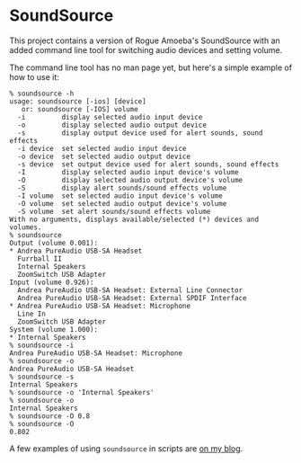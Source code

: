 SoundSource
===========

This project contains a version of Rogue Amoeba's SoundSource
with an added command line tool for switching audio devices
and setting volume.

The command line tool has no man page yet, but here's a simple
example of how to use it:

    % soundsource -h
    usage: soundsource [-ios] [device]
       or: soundsource [-IOS] volume
      -i         display selected audio input device
      -o         display selected audio output device
      -s         display output device used for alert sounds, sound effects
      -i device  set selected audio input device
      -o device  set selected audio output device
      -s device  set output device used for alert sounds, sound effects
      -I         display selected audio input device's volume
      -O         display selected audio output device's volume
      -S         display alert sounds/sound effects volume
      -I volume  set selected audio input device's volume
      -O volume  set selected audio output device's volume
      -S volume  set alert sounds/sound effects volume
    With no arguments, displays available/selected (*) devices and volumes.
    % soundsource
    Output (volume 0.001):
    * Andrea PureAudio USB-SA Headset
      Furrball II
      Internal Speakers
      ZoomSwitch USB Adapter
    Input (volume 0.926):
      Andrea PureAudio USB-SA Headset: External Line Connector
      Andrea PureAudio USB-SA Headset: External SPDIF Interface
    * Andrea PureAudio USB-SA Headset: Microphone
      Line In
      ZoomSwitch USB Adapter
    System (volume 1.000):
    * Internal Speakers
    % soundsource -i
    Andrea PureAudio USB-SA Headset: Microphone
    % soundsource -o
    Andrea PureAudio USB-SA Headset
    % soundsource -s
    Internal Speakers
    % soundsource -o 'Internal Speakers'
    % soundsource -o
    Internal Speakers
    % soundsource -O 0.8
    % soundsource -O    
    0.802

A few examples of using `soundsource` in scripts are
[on my blog](http://njr.sabi.net/2014/06/21/soundsource-a-few-examples/).
